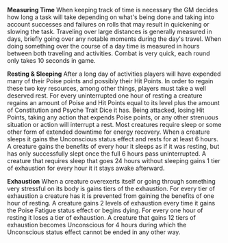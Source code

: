 **Measuring Time**
	When keeping track of time is necessary the GM decides how long a task will take depending on what's being done and taking into account successes and failures on rolls that may result in quickening or slowing the task. Traveling over large distances is generally measured in days, briefly going over any notable moments during the day's travel. When doing something over the course of a day time is measured in hours between both traveling and activities. Combat is very quick, each round only takes 10 seconds in game.

**Resting & Sleeping**
	After a long day of activities players will have expended many of their Poise points and possibly their Hit Points. In order to regain these two key resources, among other things, players must take a well deserved rest. For every uninterrupted one hour of resting a creature regains an amount of Poise and Hit Points equal to its level plus the amount of Constitution and Psyche Trait Dice it has. Being attacked, losing Hit Points, taking any action that expends Poise points, or any other strenuous situation or action will interrupt a rest.
	Most creatures require sleep or some other form of extended downtime for energy recovery. When a creature sleeps it gains the Unconscious status effect and rests for at least 6 hours. A creature gains the benefits of every hour it sleeps as if it was resting, but has only successfully slept once the full 6 hours pass uninterrupted. A creature that requires sleep that goes 24 hours without sleeping gains 1 tier of exhaustion for every hour it it stays awake afterward.

**Exhaustion**
	When a creature overexerts itself or going through something very stressful on its body is gains tiers of the exhaustion. For every tier of exhaustion a creature has it is prevented from gaining the benefits of one hour of resting. A creature gains 2 levels of exhaustion every time it gains the Poise Fatigue status effect or begins dying. For every one hour of resting it loses a tier of exhaustion. A creature that gains 12 tiers of exhaustion becomes Unconscious for 4 hours during which the Unconscious status effect cannot be ended in any other way.